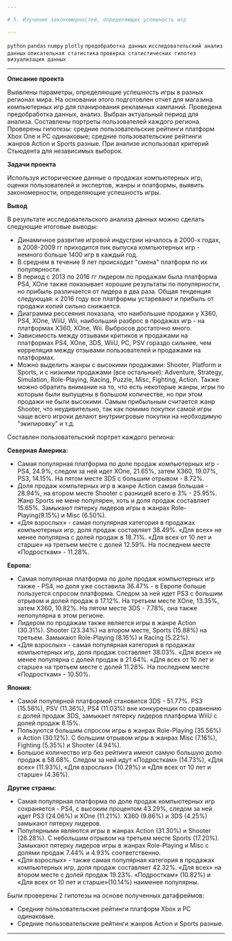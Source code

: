 ```yaml
---

# 5. Изучение закономерностей, определяющих успешность игр

---
```


`python` `pandas` `numpy` `plotly` `предобработка данных` `исследовательский анализ данных` `описательная статистика` `проверка статистических гипотез` `визуализация данных`

---

**Описание проекта**

Выявлены параметры, определяющие успешность игры в разных регионах мира. На основании этого подготовлен отчет для магазина компьютерных игр для планирования рекламных кампаний. Проведена предобработка данных, анализ. Выбран актуальный период для анализа. Составлены портреты пользователей каждого региона. Проверены гипотезы: средние пользовательские рейтинги платформ Xbox One и PC одинаковые; средние пользовательские рейтинги жанров Action и Sports разные. При анализе использовал критерий Стьюдента для независимых выборок.

**Задачи проекта**

Используя исторические данные о продажах компьютерных игр, оценки пользователей и экспертов, жанры и платформы, выявить закономерности, определяющие успешность игры.

**Вывод**

В результате исследовательского анализа данных можно сделать следующие итоговые выводы:

- Динамичное развитие игровой индустрии началось в 2000-х годах, в 2008-2009 гг приходится пик выпуска компьютерных игр - немного больше 1400 игр в каждый год.
- В среднем в течение 9 лет происходит "смена" платформ по их популярности.
- В период с 2013 по 2016 гг лидером по продажам была платформа PS4, XOne также показывает хорошие результаты по популярности, но прибыль различается от лидера в два раза. Общая тенденция следующая: к 2016 году все платформы устаревают и прибыль от продажи копий сильно снижается.
- Диаграмма рессеяния показала, что наибольшие продажи у X360, PS4, XOne, WiiU, Wii, наибольший разброс в продажах игр - на платформах X360, XOne, Wii. Выбросов достаточно много.
- Зависимость между отзывами критиков и продажами на платформах PS4, XOne, 3DS, WiiU, PC, PSV гораздо сильнее, чем корреляция между отзывами пользователей и продажами на платформах.
- Можно выделить жанры с высокими продажами: Shooter, Platform и Sports, и с низкими продажами (все остальные): Adventure, Strategy, Simulation, Role-Playing, Racing, Puzzle, Misc, Fighting, Action. Также можно обратить внимание на то, что есть некоторые жанры, игры по которым были выпущены в большом количестве, но при этом продажи не были высокими. Самым прибыльным считается жанр Shooter, что неудивительно, так как помимо покупки самой игры чаще всего игроки делают внутриигровые покупки на необходимую "экипировку" и т.д.

Составлен пользовательский портрет каждого региона:

**Северная Америка:**

- Самая популярная платформа по доле продаж компьютерных игр - PS4, 24.9%, следом за ней идет XOne, 21.65%, затем X360, 19.07%, PS3, 14.15%. На пятом месте 3DS с большим отрывом - 8.72%.
- Доля продаж компьтерных игр в жанре Action самая большая - 28.94%, на втором месте Shooter с разницей всего в 3% - 25.95%. Жанр Sports не мене популярен, хоть и доля продаж составляет 15.65%. Замыкают пятерку лидеров игры в жанрах Role-Playing(9.15%) и Misc (6.50%).
- «Для взрослых» - самая популярная категория в продажах компьютерных игр, доля продаж составляет 38.49%. «Для всех» не менее популярна с долей продаж в 18.71%. «Для всех от 10 лет и старше» на третьем месте с долей 12.59%. На последнем месте «Подросткам» - 11.28%.

**Европа:**

- Самая популярная платформа по доле продаж компьютерных игр также - PS4, но доля уже составила 36.47% - в Европе больше пользуется спросом платформа. Следом за ней идет PS3 с большим отрывом и долей продаж в 17.12%. На третьем месте XOne, 13.35%, затем X360, 10.82%. На пятом месте 3DS - 7.78%, она также непопулярна в этом регионе.
- Лидером по продажам также является игры в жанре Action (30.31%). Shooter (23.34%) на втором месте, Sports (15.88%) на третьем. Замыкают Role-Playing (8.16%) и Racing (5.22%).
- «Для взрослых» - самая популярная категория в продажах компьютерных игр, доля продаж составляет 38.03%. «Для всех» не менее популярна с долей продаж в 21.64%. «Для всех от 10 лет и старше» на третьем месте с долей 11.28%. На последнем месте «Подросткам» - 10.50%.

**Япония:**

- Самой популярной платформой становится 3DS - 51.77%. PS3 (15.56%), PSV (11.36%), PS4 (11.03%) вне конкуренции по сравнению с долей продаж 3DS, замыкает пятерку лидеров платформа WiiU с долей продаж 8.15%.
- Пользуются большим спросом игры в жанрах Role-Playing (35.56%) и Action (30.12%). С большим отрывом игры в жанрах Misc (7.16%), Fighting (5.35%) и Shooter (4.94%).
- Большое количество игр без рейтинга имеют самую большую долю продаж в 58.68%. Следом за ней идут «Подросткам» (14.73%), «Для всех» (11.93%), «Для взрослых» (10.29%) и «Для всех от 10 лет и старше» (4.36%).

**Другие страны:**

- Самая популярная платформа по доле продаж компьютерных игр сохраняется - PS4, с высоким процентом 43.29%, следом за ней идет PS3 (24.06%) и XOne (11.21%). X360 (9.86%) и 3DS (4.25%) замыкают пятерку лидеров.
- Популярными являются игры в жанрах Action (31.30%) и Shooter (26.28%). С небольшим отрывом на третьем месте Sports (17.20%). Замыкают пятерку лидеров игры в жанрах Role-Playing и Misc с долями продаж 7.44% и 4.93% соответственно.
- «Для взрослых» - также самая популярная категория в продажах компьютерных игр, доля продаж составляет 42.32%. «Для всех» на втором месте с долей продаж 19.23%. «Подросткам» (10.82%) и «Для всех от 10 лет и старше»(10.14%) наименее популярны.

Были проверены 2 гипотезы на основе полученных датафреймов:

- Средние пользовательские рейтинги платформ Xbox и PC одинаковые.
- Средние пользовательские рейтинги жанров Action и Sports разные.

---
